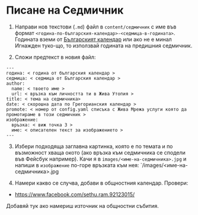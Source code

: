 # Писане на Седмичник

1. Направи нов текстови (`.md`) файл в `content/седмичник` с име във формат `<година-по-българския-календар>-<седмица-в-годината>`. Годината вземи от [Българският календар](https://bgkalendar.com/?lang=bg) или ако не е минал Игнажден туко-що, то използвай годината на предишния седмичник.

2. Сложи предтекст в новия файл:

```
---
година: < година от българския календар >
седмица: < седмица от Българския календар >
author: 
  name: < твоето име >
  url: < връзка към личността ти в Жива Утопия >
title: < тема на седмичника>
date: < скорошна дата по Грегорианския календар >
promote: < номер от config.yaml списъка с Жива Мрежа услуги която да промотираме в този седмичник >
изображение: 
  връзка: < виж точка 3 >
  име: < описателен текст за изображението >
---
```

3. Избери подходяща заглавна картинка, която е по темата и по възможност хваща окото (ако връзка към седмичника се сподели във Фейсбук например). Качи я в `images/<име-на-седмичника>.jpg` и напиши в `изображение` по-горе връзката към нея: `/images/<име-на-седмичника>.jpg

4. Намери какво се случва, добави в общностния календар. Провери:
- https://www.facebook.com/sethu.ram.92123015/

Добавяй тук ако намериш източник на общностни събития.
